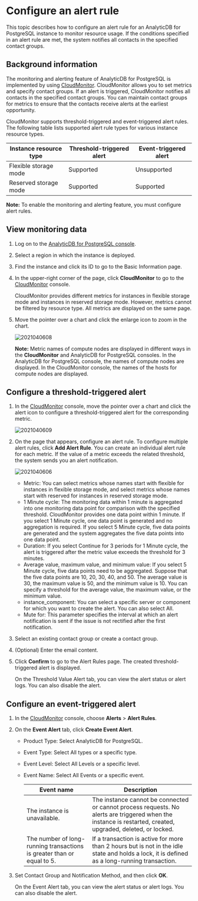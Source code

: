 # Configure an alert rule

This topic describes how to configure an alert rule for an AnalyticDB for PostgreSQL instance to monitor resource usage. If the conditions specified in an alert rule are met, the system notifies all contacts in the specified contact groups.

## Background information

The monitoring and alerting feature of AnalyticDB for PostgreSQL is implemented by using [CloudMonitor](https://www.aliyun.com/product/jiankong). CloudMonitor allows you to set metrics and specify contact groups. If an alert is triggered, CloudMonitor notifies all contacts in the specified contact groups. You can maintain contact groups for metrics to ensure that the contacts receive alerts at the earliest opportunity.

CloudMonitor supports threshold-triggered and event-triggered alert rules. The following table lists supported alert rule types for various instance resource types.

|Instance resource type|Threshold-triggered alert|Event-triggered alert|
|----------------------|-------------------------|---------------------|
|Flexible storage mode|Supported|Unsupported|
|Reserved storage mode|Supported|Supported|

**Note:** To enable the monitoring and alerting feature, you must configure alert rules.

## View monitoring data

1.  Log on to the [AnalyticDB for PostgreSQL console](https://gpdbnext.console.aliyun.com/gpdb/cn-hangzhou/list).
2.  Select a region in which the instance is deployed.
3.  Find the instance and click its ID to go to the Basic Information page.
4.  In the upper-right corner of the page, click **CloudMonitor** to go to the [CloudMonitor](https://cloudmonitor.console.aliyun.com/#/alarmservice/product=&searchValue=&searchType=&searchProduct=) console.

    CloudMonitor provides different metrics for instances in flexible storage mode and instances in reserved storage mode. However, metrics cannot be filtered by resource type. All metrics are displayed on the same page.

5.  Move the pointer over a chart and click the enlarge icon to zoom in the chart.

    ![2021040608](https://static-aliyun-doc.oss-accelerate.aliyuncs.com/assets/img/en-US/2240223261/p260641.png)

    **Note:** Metric names of compute nodes are displayed in different ways in the **CloudMonitor** and AnalyticDB for PostgreSQL consoles. In the AnalyticDB for PostgreSQL console, the names of compute nodes are displayed. In the CloudMonitor console, the names of the hosts for compute nodes are displayed.


## Configure a threshold-triggered alert

1.  In the [CloudMonitor](https://cloudmonitor.console.aliyun.com/#/alarmservice/product=&searchValue=&searchType=&searchProduct=) console, move the pointer over a chart and click the alert icon to configure a threshold-triggered alert for the corresponding metric.

    ![2021040609](https://static-aliyun-doc.oss-accelerate.aliyuncs.com/assets/img/en-US/2240223261/p260659.png)

2.  On the page that appears, configure an alert rule. To configure multiple alert rules, click **Add Alert Rule**. You can create an individual alert rule for each metric. If the value of a metric exceeds the related threshold, the system sends you an alert notification.

    ![2021040606](https://static-aliyun-doc.oss-accelerate.aliyuncs.com/assets/img/en-US/2240223261/p260664.png)

    -   Metric: You can select metrics whose names start with flexible for instances in flexible storage mode, and select metrics whose names start with reserved for instances in reserved storage mode.
    -   1 Minute cycle: The monitoring data within 1 minute is aggregated into one monitoring data point for comparison with the specified threshold. CloudMonitor provides one data point within 1 minute. If you select 1 Minute cycle, one data point is generated and no aggregation is required. If you select 5 Minute cycle, five data points are generated and the system aggregates the five data points into one data point.
    -   Duration: If you select Continue for 3 periods for 1 Minute cycle, the alert is triggered after the metric value exceeds the threshold for 3 minutes.
    -   Average value, maximum value, and minimum value: If you select 5 Minute cycle, five data points need to be aggregated. Suppose that the five data points are 10, 20, 30, 40, and 50. The average value is 30, the maximum value is 50, and the minimum value is 10. You can specify a threshold for the average value, the maximum value, or the minimum value.
    -   instance\_component: You can select a specific server or component for which you want to create the alert. You can also select All.
    -   Mute for: This parameter specifies the interval at which an alert notification is sent if the issue is not rectified after the first notification.
3.  Select an existing contact group or create a contact group.
4.  \(Optional\) Enter the email content.
5.  Click **Confirm** to go to the Alert Rules page. The created threshold-triggered alert is displayed.

    On the Threshold Value Alert tab, you can view the alert status or alert logs. You can also disable the alert.


## Configure an event-triggered alert

1.  In the [CloudMonitor](https://cloudmonitor.console.aliyun.com/#/alarmservice/product=&searchValue=&searchType=&searchProduct=) console, choose **Alerts** \> **Alert Rules**.
2.  On the **Event Alert** tab, click **Create Event Alert**.
    -   Product Type: Select AnalyticDB for PostgreSQL.
    -   Event Type: Select All types or a specific type.
    -   Event Level: Select All Levels or a specific level.
    -   Event Name: Select All Events or a specific event.

        |Event name|Description|
        |----------|-----------|
        |The instance is unavailable.|The instance cannot be connected or cannot process requests. No alerts are triggered when the instance is restarted, created, upgraded, deleted, or locked.|
        |The number of long-running transactions is greater than or equal to 5.|If a transaction is active for more than 2 hours but is not in the idle state and holds a lock, it is defined as a long-running transaction.|

3.  Set Contact Group and Notification Method, and then click **OK**.

    On the Event Alert tab, you can view the alert status or alert logs. You can also disable the alert.


